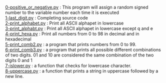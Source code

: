 [0-positive_or_negative.py](./0-positive_or_negative.py) : This program will assign a random signed number to the variable number each time it is executed <br/>
[1-last_digit.py](./1-last_digit.py) : Completing source code <br/>
[2-print_alphabet.py](./2-print_alphabet.py) : Print all ASCII alphapet in lowercase <br/>
[3-print_alphabt.py](./3-print_alphabt.py) : Print all ASCII alphapet in lowercase  except q and e <br/>
[4-print_hexa.py](./4-print_hexa.py) : Print all numbers from 0 to 98 in decimal and in hexadecimal <br/>
[5-print_comb2.py](./5-print_comb2.py) : a program that prints numbers from 0 to 99. <br/>
[6-print_comb3.py](./6-print_comb3.py) : a program that prints all possible different combinations of two digits. 01 and 10 are considered the same combination of the two digits 0 and 1 <br/>
[7-islower.py](./7-islower.py) : a function that checks for lowercase character. <br/>
[8-uppercase.py](./8-uppercase.py) : a function that prints a string in uppercase followed by a new line. <br/>